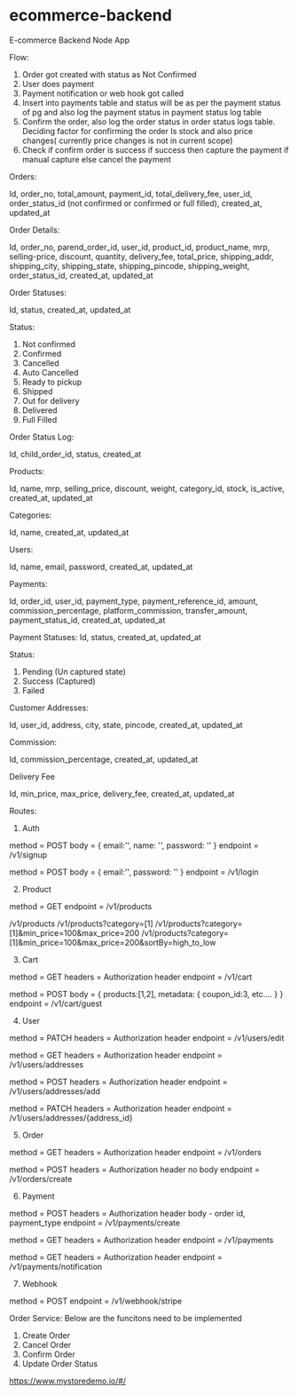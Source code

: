 # ecommerce-backend
E-commerce Backend Node App

Flow:
1. Order got created with status as Not Confirmed
2. User does payment
3. Payment notification or web hook got called
4. Insert into payments table and status will be as per the payment status of pg and also log the payment status in payment status log table
5. Confirm the order, also log the order status in order status logs table. Deciding factor for confirming the order Is stock and also price changes( currently price changes is not in current scope)
6. Check if confirm order is success if success then capture the payment if manual capture else cancel the payment

Orders: 

Id, order_no, total_amount, payment_id, total_delivery_fee, user_id, order_status_id (not confirmed or confirmed or full filled), created_at, updated_at

Order Details:

Id, order_no, parend_order_id, user_id, product_id, product_name, mrp, selling-price, discount, quantity, delivery_fee, total_price, shipping_addr, shipping_city, shipping_state, shipping_pincode, shipping_weight, order_status_id, created_at, updated_at

Order Statuses:

Id, status, created_at, updated_at

Status:
1. Not confirmed
2. Confirmed
3. Cancelled
4. Auto Cancelled
5. Ready to pickup
6. Shipped
7. Out for delivery
8. Delivered
9. Full Filled

Order Status Log:

Id, child_order_id, status, created_at

Products: 

Id, name, mrp, selling_price, discount, weight, category_id, stock, is_active, created_at, updated_at

Categories:

Id, name, created_at, updated_at

Users:

Id, name, email, password, created_at, updated_at

Payments:

Id, order_id, user_id, payment_type, payment_reference_id, amount, commission_percentage, platform_commission, transfer_amount, payment_status_id, created_at, updated_at

Payment Statuses:
Id, status, created_at, updated_at

Status: 
1. Pending (Un captured state)
2. Success (Captured)
3. Failed

Customer Addresses:

Id, user_id, address, city, state, pincode,  created_at, updated_at

Commission:

Id, commission_percentage, created_at, updated_at

Delivery Fee

Id, min_price, max_price, delivery_fee, created_at, updated_at


Routes:

1. Auth

method = POST
body = {
    email:'',
    name: '',
    password: ''
}
endpoint = /v1/signup

method = POST
body = {
    email:'',
    password: ''
}
endpoint = /v1/login

2. Product

method = GET
endpoint = /v1/products

/v1/products
/v1/products?category=[1]
/v1/products?category=[1]&min_price=100&max_price=200
/v1/products?category=[1]&min_price=100&max_price=200&sortBy=high_to_low

3. Cart

method = GET
headers = Authorization header
endpoint = /v1/cart

method = POST
body = {
    products:[1,2],
    metadata: {
        coupon_id:3,
        etc....
    }
}
endpoint = /v1/cart/guest

4. User

method = PATCH
headers = Authorization header
endpoint = /v1/users/edit

method = GET
headers = Authorization header
endpoint = /v1/users/addresses

method = POST
headers = Authorization header
endpoint = /v1/users/addresses/add

method = PATCH
headers = Authorization header
endpoint = /v1/users/addresses/{address_id}

5. Order

method = GET
headers = Authorization header
endpoint = /v1/orders

method = POST
headers = Authorization header
no body
endpoint = /v1/orders/create

6. Payment

method = POST
headers = Authorization header
body - order id, payment_type
endpoint = /v1/payments/create

method = GET
headers = Authorization header
endpoint = /v1/payments

method = GET
headers = Authorization header
endpoint = /v1/payments/notification

7. Webhook

method = POST
endpoint = /v1/webhook/stripe




Order Service:
Below are the funcitons need to be implemented
1. Create Order
2. Cancel Order
3. Confirm Order
4. Update Order Status

https://www.mystoredemo.io/#/